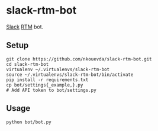 # slack-rtm-bot

[Slack](https://slack.com/) [RTM](https://api.slack.com/rtm) bot.

## Setup

    git clone https://github.com/nkouevda/slack-rtm-bot.git
    cd slack-rtm-bot
    virtualenv ~/.virtualenvs/slack-rtm-bot
    source ~/.virtualenvs/slack-rtm-bot/bin/activate
    pip install -r requirements.txt
    cp bot/settings{_example,}.py
    # Add API token to bot/settings.py

## Usage

    python bot/bot.py
